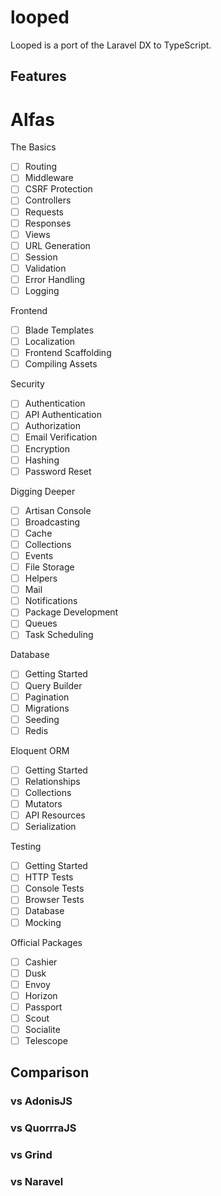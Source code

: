 # looped

Looped is a port of the Laravel DX to TypeScript.

## Features

# Alfas
The Basics

- [ ] Routing
- [ ] Middleware
- [ ] CSRF Protection
- [ ] Controllers
- [ ] Requests
- [ ] Responses
- [ ] Views
- [ ] URL Generation
- [ ] Session
- [ ] Validation
- [ ] Error Handling
- [ ] Logging

Frontend

- [ ] Blade Templates
- [ ] Localization
- [ ] Frontend Scaffolding
- [ ] Compiling Assets

Security

- [ ] Authentication
- [ ] API Authentication
- [ ] Authorization
- [ ] Email Verification
- [ ] Encryption
- [ ] Hashing
- [ ] Password Reset

Digging Deeper

- [ ] Artisan Console
- [ ] Broadcasting
- [ ] Cache
- [ ] Collections
- [ ] Events
- [ ] File Storage
- [ ] Helpers
- [ ] Mail
- [ ] Notifications
- [ ] Package Development
- [ ] Queues
- [ ] Task Scheduling

Database

- [ ] Getting Started
- [ ] Query Builder
- [ ] Pagination
- [ ] Migrations
- [ ] Seeding
- [ ] Redis

Eloquent ORM

- [ ] Getting Started
- [ ] Relationships
- [ ] Collections
- [ ] Mutators
- [ ] API Resources
- [ ] Serialization

Testing

- [ ] Getting Started
- [ ] HTTP Tests
- [ ] Console Tests
- [ ] Browser Tests
- [ ] Database
- [ ] Mocking

Official Packages

- [ ] Cashier
- [ ] Dusk
- [ ] Envoy
- [ ] Horizon
- [ ] Passport
- [ ] Scout
- [ ] Socialite
- [ ] Telescope

## Comparison

### vs AdonisJS

### vs QuorrraJS

### vs Grind

### vs Naravel